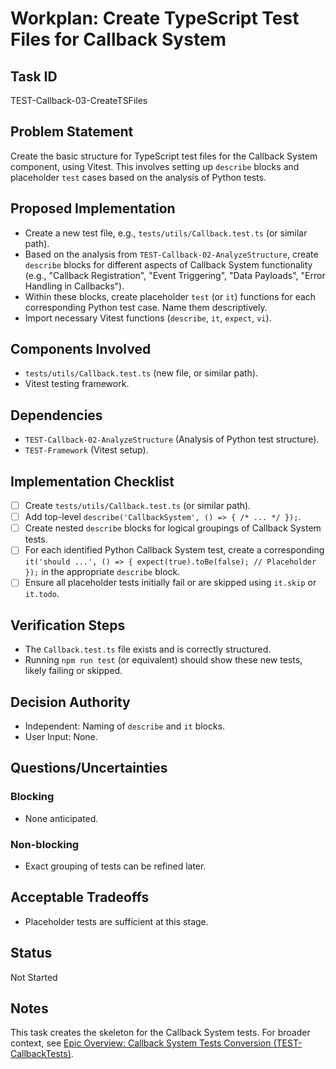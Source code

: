 # Workplan: Create TypeScript Test Files for Callback System

## Task ID
TEST-Callback-03-CreateTSFiles

## Problem Statement
Create the basic structure for TypeScript test files for the Callback System component, using Vitest. This involves setting up `describe` blocks and placeholder `test` cases based on the analysis of Python tests.

## Proposed Implementation
- Create a new test file, e.g., `tests/utils/Callback.test.ts` (or similar path).
- Based on the analysis from `TEST-Callback-02-AnalyzeStructure`, create `describe` blocks for different aspects of Callback System functionality (e.g., "Callback Registration", "Event Triggering", "Data Payloads", "Error Handling in Callbacks").
- Within these blocks, create placeholder `test` (or `it`) functions for each corresponding Python test case. Name them descriptively.
- Import necessary Vitest functions (`describe`, `it`, `expect`, `vi`).

## Components Involved
- `tests/utils/Callback.test.ts` (new file, or similar path).
- Vitest testing framework.

## Dependencies
- `TEST-Callback-02-AnalyzeStructure` (Analysis of Python test structure).
- `TEST-Framework` (Vitest setup).

## Implementation Checklist
- [ ] Create `tests/utils/Callback.test.ts` (or similar path).
- [ ] Add top-level `describe('CallbackSystem', () => { /* ... */ });`.
- [ ] Create nested `describe` blocks for logical groupings of Callback System tests.
- [ ] For each identified Python Callback System test, create a corresponding `it('should ...', () => { expect(true).toBe(false); // Placeholder });` in the appropriate `describe` block.
- [ ] Ensure all placeholder tests initially fail or are skipped using `it.skip` or `it.todo`.

## Verification Steps
- The `Callback.test.ts` file exists and is correctly structured.
- Running `npm run test` (or equivalent) should show these new tests, likely failing or skipped.

## Decision Authority
- Independent: Naming of `describe` and `it` blocks.
- User Input: None.

## Questions/Uncertainties
### Blocking
- None anticipated.
### Non-blocking
- Exact grouping of tests can be refined later.

## Acceptable Tradeoffs
- Placeholder tests are sufficient at this stage.

## Status
Not Started

## Notes
This task creates the skeleton for the Callback System tests.
For broader context, see [Epic Overview: Callback System Tests Conversion (TEST-CallbackTests)](../../docs/planning/workplans/TEST-CallbackTests.md).